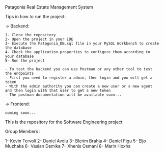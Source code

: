 Patagonia Real Estate Management System

Tips in how to run the project:

-> Backend:

    1- Clone the repository
    2- Open the project in your IDE
    3- Execute the Patagonia_DB.sql file in your MySQL Workbench to create the database
    4- Check the application.properties to configure them according to your database
    5- Run the project
    
    - To test the backend you can use Postman or any other tool to test the endpoints
    - First you need to register a admin, then login and you will get a token
    - With the admin authority you can create a new user or a new agent and then login with that user to get a new token
    - The postman documentation will be available soon...

-> Frontend:
   
    coming soon...

This is the repository for the Software Engineering project

Group Members :

1- Kevin Tervoli
2- Daniel Avdiu
3- Blerim Brahja
4- Daniel Figu
5- Eljo Muzhaka 
6- Vasian Demika
7- Xhenis Osmani
8- Marin Hoxha
